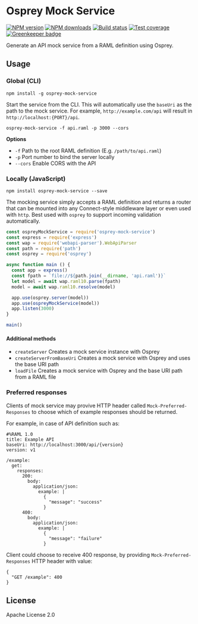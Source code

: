 # Osprey Mock Service

[![NPM version][npm-image]][npm-url]
[![NPM downloads][downloads-image]][downloads-url]
[![Build status][travis-image]][travis-url]
[![Test coverage][coveralls-image]][coveralls-url]
[![Greenkeeper badge](https://badges.greenkeeper.io/mulesoft-labs/osprey-mock-service.svg)](https://greenkeeper.io/)

Generate an API mock service from a RAML definition using Osprey.

## Usage

### Global (CLI)

```
npm install -g osprey-mock-service
```

Start the service from the CLI. This will automatically use the `baseUri` as the path to the mock service. For example, `http://example.com/api` will result in `http://localhost:{PORT}/api`.

```
osprey-mock-service -f api.raml -p 3000 --cors
```

**Options**

* `-f` Path to the root RAML definition (E.g. `/path/to/api.raml`)
* `-p` Port number to bind the server locally
* `--cors` Enable CORS with the API

### Locally (JavaScript)

```
npm install osprey-mock-service --save
```

The mocking service simply accepts a RAML definition and returns a router that can be mounted into any Connect-style middleware layer or even used with `http`. Best used with `osprey` to support incoming validation automatically.

```js
const ospreyMockService = require('osprey-mock-service')
const express = require('express')
const wap = require('webapi-parser').WebApiParser
const path = require('path')
const osprey = require('osprey')

async function main () {
  const app = express()
  const fpath = `file://${path.join(__dirname, 'api.raml')}`
  let model = await wap.raml10.parse(fpath)
  model = await wap.raml10.resolve(model)

  app.use(osprey.server(model))
  app.use(ospreyMockService(model))
  app.listen(3000)
}

main()

```

#### Additional methods

* `createServer` Creates a mock service instance with Osprey
* `createServerFromBaseUri` Creates a mock service with Osprey and uses the base URI path
* `loadFile` Creates a mock service with Osprey and the base URI path from a RAML file

### Preferred responses

Clients of mock service may provive HTTP header called `Mock-Preferred-Responses` to choose which of example responses should be returned.

For example, in case of API definition such as:

```
#%RAML 1.0
title: Example API
baseUri: http://localhost:3000/api/{version}
version: v1

/example:
  get:
    responses:
      200:
        body:
          application/json:
            example: |
              {
                "message": "success"
              }
      400:
        body:
          application/json:
            example: |
              {
                "message": "failure"
              }
```

Client could choose to receive 400 response, by providing `Mock-Preferred-Responses` HTTP header with value:

```
{
  "GET /example": 400
}
```

## License

Apache License 2.0

[npm-image]: https://img.shields.io/npm/v/osprey-mock-service.svg?style=flat
[npm-url]: https://npmjs.org/package/osprey-mock-service
[downloads-image]: https://img.shields.io/npm/dm/osprey-mock-service.svg?style=flat
[downloads-url]: https://npmjs.org/package/osprey-mock-service
[travis-image]: https://img.shields.io/travis/mulesoft-labs/osprey-mock-service.svg?style=flat
[travis-url]: https://travis-ci.org/mulesoft-labs/osprey-mock-service
[coveralls-image]: https://img.shields.io/coveralls/mulesoft-labs/osprey-mock-service.svg?style=flat
[coveralls-url]: https://coveralls.io/r/mulesoft-labs/osprey-mock-service?branch=master

